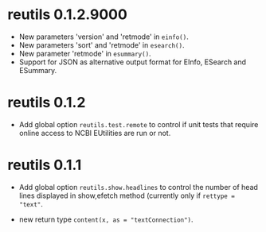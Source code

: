 # reutils 0.1.2.9000

* New parameters 'version' and 'retmode' in `einfo()`.
* New parameters 'sort' and 'retmode' in `esearch()`.
* New parameter 'retmode' in `esummary()`.
* Support for JSON as alternative output format for EInfo, ESearch and ESummary.

# reutils 0.1.2

*  Add global option `reutils.test.remote` to control if unit tests that require online access to NCBI EUtilities are run or not.

# reutils 0.1.1

* Add global option `reutils.show.headlines` to control the number of head lines displayed in show,efetch method (currently only if `rettype = "text"`.

* new return type `content(x, as = "textConnection")`.
